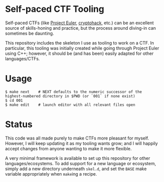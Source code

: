 # Self-paced CTF Tooling

Self-paced CTFs (like [Project Euler](https://projecteuler.net/), [cryptohack](https://cryptohack.org/), etc.) can be an excellent source of skills-honing and practice, but the process around diving-in can sometimes be daunting.

This repository includes the skeleton I use as tooling to work on a CTF.
In particular, this tooling was initially created while going through Project Euler using C++; however, it should be (and has been) easily adapted for other languages/CTFs.

# Usage

```console
$ make next    # NEXT defaults to the numeric successor of the highest-numbered directory in $PWD (or `001` if none exist)
$ cd 001
$ make edit    # launch editor with all relevant files open
```

# Status

This code was all made purely to make CTFs more pleasant for myself.
However, I will keep updating it as my tooling wants grow; and I will happily accept changes from anyone wanting to make it more flexible.

A very minimal framework is available to set up this repository for other languages/ecosystems.
To add support for a new language or ecosystem, simply add a new directory underneath `skel.d`, and set the `BASE` make variable appropriately when `make`ing a recipe.
